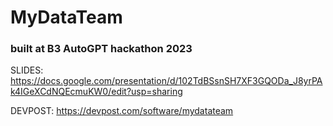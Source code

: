 # MyDataTeam 

### built at B3 AutoGPT hackathon 2023



SLIDES: https://docs.google.com/presentation/d/102TdBSsnSH7XF3GQODa_J8yrPAk4IGeXCdNQEcmuKW0/edit?usp=sharing

DEVPOST: https://devpost.com/software/mydatateam

